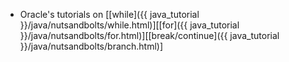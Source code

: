 * Oracle's tutorials on [[while]({{ java_tutorial }}/java/nutsandbolts/while.html)][[for]({{ java_tutorial }}/java/nutsandbolts/for.html)][[break/continue]({{ java_tutorial }}/java/nutsandbolts/branch.html)]
